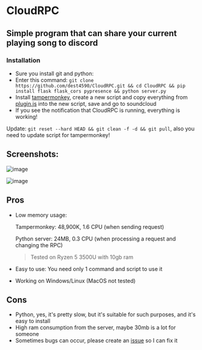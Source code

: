 # CloudRPC

## Simple program that can share your current playing song to discord

### Installation

* Sure you install git and python: 
* Enter this command: `git clone https://github.com/dest4590/CloudRPC.git && cd CloudRPC && pip install flask flask_cors pypresence && python server.py`
* Install [tampermonkey](https://www.tampermonkey.net/ "Tampermonkey"), create a new script and copy everything from [plugin.js](https://raw.githubusercontent.com/dest4590/CloudRPC/main/plugin.js) into the new script, save and go to soundcloud
* If you see the notification that CloudRPC is running, everything is working!


Update: `git reset --hard HEAD && git clean -f -d && git pull`, also you need to update script for tampermonkey!

## Screenshots:

![image](https://github.com/dest4590/CloudRPC/assets/80628386/52e35842-5905-489e-9b54-eea08515873e)

![image](https://github.com/dest4590/CloudRPC/assets/80628386/49cf9474-8698-4518-84d6-42245bbbe08f)

## Pros
* Low memory usage:

  Tampermonkey: 48,900K, 1.6 CPU (when sending request)

  Python server: 24MB, 0.3 CPU (when processing a request and changing the RPC)  

  > Tested on Ryzen 5 3500U with 10gb ram

* Easy to use:
You need only 1 command and script to use it

* Working on Windows/Linux (MacOS not tested)

## Cons
* Python, yes, it's pretty slow, but it's suitable for such purposes, and it's easy to install
* High ram consumption from the server, maybe 30mb is a lot for someone
* Sometimes bugs can occur, please create an [issue](https://github.com/dest4590/CloudRPC/issues) so I can fix it
